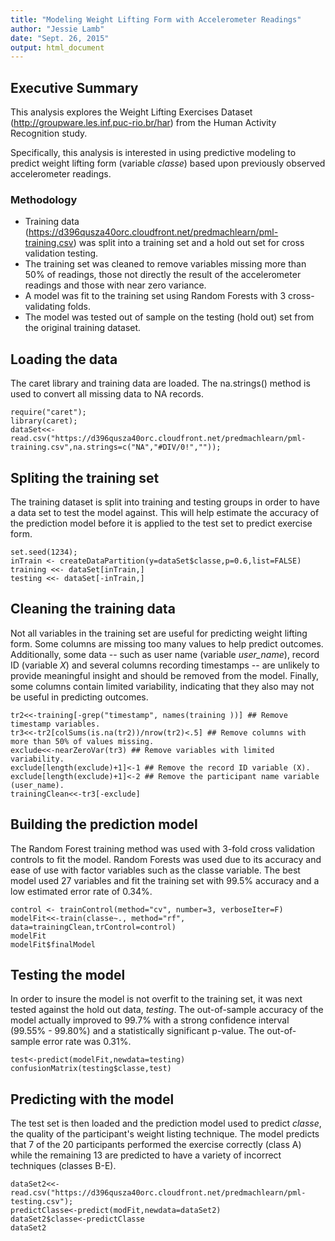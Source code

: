 ```yaml
---
title: "Modeling Weight Lifting Form with Accelerometer Readings"
author: "Jessie Lamb"
date: "Sept. 26, 2015"
output: html_document
---
```


## Executive Summary
This analysis explores the Weight Lifting Exercises Dataset (<http://groupware.les.inf.puc-rio.br/har>) from the Human Activity Recognition study.

Specifically, this analysis is interested in using predictive modeling to predict weight lifting form (variable *classe*) based upon previously observed accelerometer readings.
 
### Methodology
 * Training data (<https://d396qusza40orc.cloudfront.net/predmachlearn/pml-training.csv>) was split into a training set and a hold out set for cross validation testing.
 * The training set was cleaned to remove variables missing more than 50% of readings, those not directly the result of the accelerometer readings and those with near zero variance.
 * A model was fit to the training set using Random Forests with 3 cross-validating folds.
 * The model was tested out of sample on the testing (hold out) set from the original training dataset.

## Loading the data
The caret library and training data are loaded. The na.strings() method is used to convert all missing data to NA records.

```{r}
require("caret");
library(caret);
dataSet<<-read.csv("https://d396qusza40orc.cloudfront.net/predmachlearn/pml-training.csv",na.strings=c("NA","#DIV/0!",""));
```

## Spliting the training set
The training dataset is split into training and testing groups in order to have a data set to test the model against. This will help estimate the accuracy of the prediction model before it is applied to the test set to predict exercise form.

```{r}
set.seed(1234);
inTrain <- createDataPartition(y=dataSet$classe,p=0.6,list=FALSE)
training <<- dataSet[inTrain,]
testing <<- dataSet[-inTrain,]
```

## Cleaning the training data
Not all variables in the training set are useful for predicting weight lifting form. Some columns are missing too many values to help predict outcomes. Additionally, some data -- such as user name (variable *user_name*), record ID (variable *X*) and several columns recording timestamps -- are unlikely to provide meaningful insight and should be removed from the model. Finally, some columns contain limited variability, indicating that they also may not be useful in predicting outcomes.

```{r}
tr2<<-training[-grep("timestamp", names(training ))] ## Remove timestamp variables.
tr3<<-tr2[colSums(is.na(tr2))/nrow(tr2)<.5] ## Remove columns with more than 50% of values missing.
exclude<<-nearZeroVar(tr3) ## Remove variables with limited variability.
exclude[length(exclude)+1]<-1 ## Remove the record ID variable (X).
exclude[length(exclude)+1]<-2 ## Remove the participant name variable (user_name).
trainingClean<<-tr3[-exclude]
```

## Building the prediction model
The Random Forest training method was used with 3-fold cross validation controls to fit the model. Random Forests was used due to its accuracy and ease of use with factor variables such as the classe variable. The best model used 27 variables and fit the training set with 99.5% accuracy and a low estimated error rate of 0.34%.

```{r}
control <- trainControl(method="cv", number=3, verboseIter=F)
modelFit<<-train(classe~., method="rf", data=trainingClean,trControl=control)
modelFit
modelFit$finalModel
```

## Testing the model
In order to insure the model is not overfit to the training set, it was next tested against the hold out data, *testing*. The out-of-sample accuracy of the model actually improved to 99.7% with a strong confidence interval (99.55% - 99.80%) and a statistically significant p-value. The out-of-sample error rate was 0.31%.

```{r}
test<-predict(modelFit,newdata=testing)
confusionMatrix(testing$classe,test)
```

## Predicting with the model
The test set is then loaded and the prediction model used to predict *classe*, the quality of the participant's weight listing technique. The model predicts that 7 of the 20 participants performed the exercise correctly (class A) while the remaining 13 are predicted to have a variety of incorrect techniques (classes B-E).

```{r}
dataSet2<<-read.csv("https://d396qusza40orc.cloudfront.net/predmachlearn/pml-testing.csv");
predictClasse<-predict(modFit,newdata=dataSet2)
dataSet2$classe<-predictClasse
dataSet2
```
